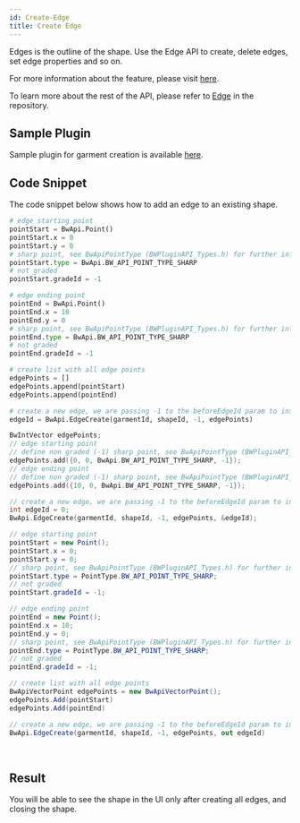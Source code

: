```yaml
---
id: Create-Edge
title: Create Edge
---
```


Edges is the outline of the shape. Use the Edge API to create, delete edges, set edge properties and so on.

For more information about the feature, please visit <a href="https://support.browzwear.com/VStitcher/Basic/line-actions.htm" target="_blank">here</a>.

To learn more about the rest of the API, please refer to <a href="https://gitlab.com/browzwear/share/open-platform/client-api/-/blob/master/BWPlugin/include/CAD/BWPluginAPI_Edge.h" target="_blank">Edge</a> in the repository.

## Sample Plugin
Sample plugin for garment creation is available <a href="https://gitlab.com/browzwear/share/open-platform/client-api/-/tree/master/sample-plugins/python/GarmentCreation" target="_blank">here</a>.

## Code Snippet
The code snippet below shows how to add an edge to an existing shape.

<!--DOCUSAURUS_CODE_TABS-->

<!--Python-->

```python
# edge starting point
pointStart = BwApi.Point()
pointStart.x = 0
pointStart.y = 0
# sharp point, see BwApiPointType (BWPluginAPI_Types.h) for further information
pointStart.type = BwApi.BW_API_POINT_TYPE_SHARP
# not graded
pointStart.gradeId = -1

# edge ending point
pointEnd = BwApi.Point()
pointEnd.x = 10
pointEnd.y = 0
# sharp point, see BwApiPointType (BWPluginAPI_Types.h) for further information
pointEnd.type = BwApi.BW_API_POINT_TYPE_SHARP
# not graded
pointEnd.gradeId = -1  

# create list with all edge points
edgePoints = []
edgePoints.append(pointStart)
edgePoints.append(pointEnd)

# create a new edge, we are passing -1 to the beforeEdgeId param to insert the edge at the end.
edgeId = BwApi.EdgeCreate(garmentId, shapeId, -1, edgePoints)
```
<!--C++-->
```cpp
BwIntVector edgePoints;
// edge starting point
// define non graded (-1) sharp point, see BwApiPointType (BWPluginAPI_Types.h) for further information
edgePoints.add({0, 0, BwApi.BW_API_POINT_TYPE_SHARP, -1});
// edge ending point
// define non graded (-1) sharp point, see BwApiPointType (BWPluginAPI_Types.h) for further information
edgePoints.add({10, 0, BwApi.BW_API_POINT_TYPE_SHARP, -1});

// create a new edge, we are passing -1 to the beforeEdgeId param to insert the edge at the end.
int edgeId = 0;
BwApi.EdgeCreate(garmentId, shapeId, -1, edgePoints, &edgeId);
```
<!--C#-->
```csharp
// edge starting point
pointStart = new Point();
pointStart.x = 0;
pointStart.y = 0;
// sharp point, see BwApiPointType (BWPluginAPI_Types.h) for further information
pointStart.type = PointType.BW_API_POINT_TYPE_SHARP;
// not graded
pointStart.gradeId = -1;

// edge ending point
pointEnd = new Point();
pointEnd.x = 10;
pointEnd.y = 0;
// sharp point, see BwApiPointType (BWPluginAPI_Types.h) for further information
pointEnd.type = PointType.BW_API_POINT_TYPE_SHARP;
// not graded
pointEnd.gradeId = -1;

// create list with all edge points
BwApiVectorPoint edgePoints = new BwApiVectorPoint();
edgePoints.Add(pointStart)
edgePoints.Add(pointEnd)

// create a new edge, we are passing -1 to the beforeEdgeId param to insert the edge at the end.
BwApi.EdgeCreate(garmentId, shapeId, -1, edgePoints, out edgeId)
```
<!--END_DOCUSAURUS_CODE_TABS-->
<br/>

## Result
You will be able to see the shape in the UI only after creating all edges, and closing the shape.
